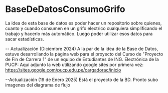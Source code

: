 # BaseDeDatosConsumoGrifo

La idea de esta base de datos es poder hacer un repositorio sobre quienes, cuanto y cuando consumen en un grifo electrico cualquiera simplificando el trabajo y hacerlo más automático.
Luego poder utilizar esos datos para sacar estadísticas. 

-- Actualización (Diciembre 2024)
A la par de la idea de la Base de Datos, estuve desarrollando la página web para el proyecto del Curso de "Proyecto de Fin de Carrera 1" de un equipo de Estudiantes de ING. Electrónica de la PUCP: 
Aquí adjunto la web utilizando google sites por primera vez: https://sites.google.com/pucp.edu.pe/cargadorac/inicio

--Actualización (19 de Enero 2025)
Está el proyecto de la BD. Pronto subo imagenes del diagrama de flujo
